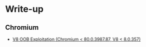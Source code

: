 # Write-up

## Chromium

- [V8 OOB Exploitation (Chromium < 80.0.3987.87, V8 < 8.0.357)](./V8%20OOB%20Exploitation%20(Chromium%20prior%20to%2080.0.3987.87,%20V8%20prior%20to%208.0.357))
